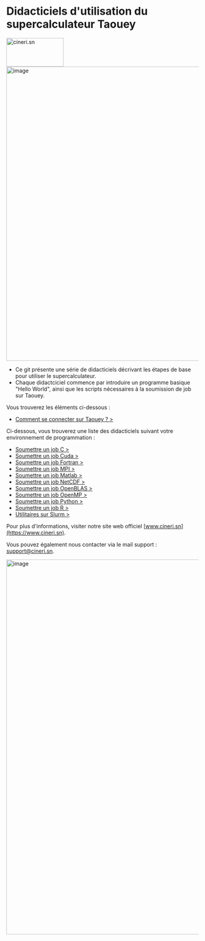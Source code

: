 # Didacticiels d'utilisation du supercalculateur Taouey
<img src="https://github.com/DiopBabacarEdu/TaoueY-HPC/assets/20286290/e589fd32-b4a3-4237-bf1d-6a8c78934325" alt="cineri.sn" width="150" height="75">
<img width="770" alt="image" src="https://github.com/DiopBabacarEdu/TaoueY-HPC/assets/20286290/b3bb98b4-047f-472c-ae61-d77733b97df9">

* Ce git présente une série de didacticiels décrivant les étapes de base pour utiliser le supercalculateur.
* Chaque didactciciel commence par introduire un programme basique "Hello World", ainsi que les scripts nécessaires à la soumission de job sur Taouey.

Vous trouverez les éléments ci-dessous :
* [Comment se connecter sur Taouey ? >](https://github.com/DiopBabacarEdu/TaoueY-HPC/tree/main/Comment%20se%20connecter%3F)

Ci-dessous, vous trouverez une liste des didacticiels suivant votre environnement de programmation :
* [Soumettre un job C >](https://github.com/DiopBabacarEdu/TaoueY-HPC/tree/main/C-C%2B%2B)
* [Soumettre un job Cuda >](https://github.com/DiopBabacarEdu/TaoueY-HPC/tree/main/Cuda)
*  [Soumettre un job Fortran >](https://github.com/DiopBabacarEdu/TaoueY-HPC/tree/main/Fortran)
*  [Soumettre un job MPI >](https://github.com/DiopBabacarEdu/TaoueY-HPC/tree/main/MPI)
*  [Soumettre un job Matlab >](https://github.com/DiopBabacarEdu/TaoueY-HPC/tree/main/Matlab)
*  [Soumettre un job NetCDF >](https://github.com/DiopBabacarEdu/TaoueY-HPC/tree/main/NetCDF)
*  [Soumettre un job OpenBLAS >](https://github.com/DiopBabacarEdu/TaoueY-HPC/tree/main/OpenBLAS)
*  [Soumettre un job OpenMP >](https://github.com/DiopBabacarEdu/TaoueY-HPC/tree/main/OPenMP)
*  [Soumettre un job Python >](https://github.com/DiopBabacarEdu/TaoueY-HPC/tree/main/Python)
*  [Soumettre un job R >](https://github.com/DiopBabacarEdu/TaoueY-HPC/tree/main/R)
*  [Utilitaires sur Slurm > ](https://github.com/DiopBabacarEdu/TaoueY-HPC/tree/main/SLURM)  

Pour plus d'informations, visiter notre site web officiel [www.cineri.sn](https://www.cineri.sn).

Vous pouvez également nous contacter via le mail support : [support@cineri.sn](support@cineri.sn).

<img width="981" alt="image" src="https://github.com/DiopBabacarEdu/TaoueY-HPC/assets/20286290/b109ef72-75c9-4b06-93a9-3a9ddc597575">
